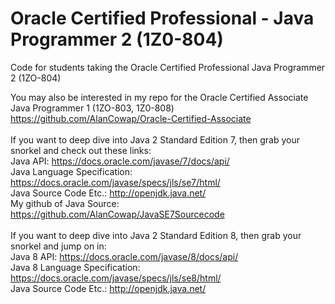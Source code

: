 # Oracle Certified Professional - Java Programmer 2 (1Z0-804)
Code for students taking the Oracle Certified Professional Java Programmer 2 (1ZO-804)

You may also be interested in my repo for the Oracle Certified Associate Java Programmer 1 (1ZO-803, 1Z0-808) 
https://github.com/AlanCowap/Oracle-Certified-Associate <br>
 <br>
If you want to deep dive into Java 2 Standard Edition 7, then grab your snorkel and check out these links: <br>
Java API:                     https://docs.oracle.com/javase/7/docs/api/ <br>
Java Language Specification:  https://docs.oracle.com/javase/specs/jls/se7/html/ <br>
Java Source Code Etc.:        http://openjdk.java.net/ <br>
My github of Java Source:     https://github.com/AlanCowap/JavaSE7Sourcecode <br>
 <br>
If you want to deep dive into Java 2 Standard Edition 8, then grab your snorkel and jump on in: <br>
Java 8 API: https://docs.oracle.com/javase/8/docs/api/  <br>
Java 8 Language Specification: https://docs.oracle.com/javase/specs/jls/se8/html/  <br>
Java Source Code Etc.: http://openjdk.java.net/  <br>
<br>

